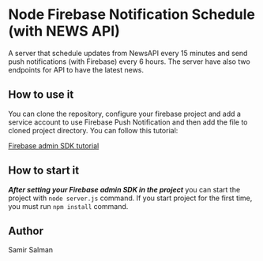 # Node Firebase Notification Schedule (with NEWS API)

A server that schedule updates from NewsAPI every 15 minutes and send push notifications (with Firebase) every 6 hours. The server have also two endpoints for API to have the latest news.


## How to use it

You can clone the repository, configure your firebase project and add a service account to use Firebase Push Notification and then add the file to cloned project directory.
You can follow this tutorial:

<a href="https://firebase.google.com/docs/admin/setup">Firebase admin SDK tutorial</a>


## How to start it

***After setting your Firebase admin SDK in the project*** you can start the project with `node server.js` command. If you start project for the first time, you must run `npm install` command.


## Author

Samir Salman
